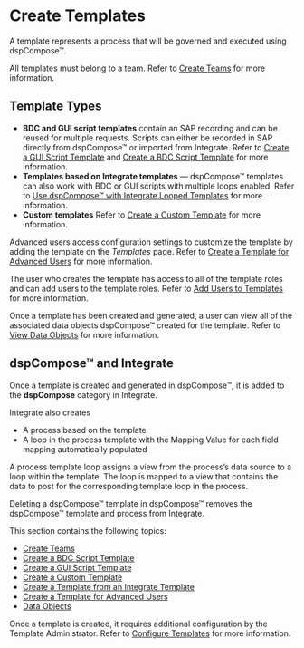 # Create Templates

A template represents a process that will be governed and executed using
dspCompose™.

All templates must belong to a team. Refer to [Create
Teams](Create_Teams.htm) for more information.

## Template Types

  - **BDC and GUI script templates** contain an SAP recording and can be
    reused for multiple requests. Scripts can either be recorded in SAP
    directly from dspCompose™ or imported from Integrate. Refer to
    [Create a GUI Script Template](Create_a_GUI_Script_Template.htm) and
    [Create a BDC Script Template](Create_a_BDC_Script_Template.htm) for
    more information.
  - **Templates based on Integrate templates** — dspCompose™ templates
    can also work with BDC or GUI scripts with multiple loops enabled.
    Refer to [Use dspCompose™ with Integrate Looped
    Templates](Use_dspCompose_with_Integrate_Looped_Templates.htm) for
    more information.
  - **Custom templates** Refer to [Create a Custom
    Template](Create_a_Custom_Template_dspCompose.htm) for more
    information.

Advanced users access configuration settings to customize the template
by adding the template on the *Templates* page. Refer to [Create a
Template for Advanced
Users](Create_a_Template_from_the_Templates_Page.htm) for more
information.

The user who creates the template has access to all of the template
roles and can add users to the template roles. Refer to [Add Users to
Templates](Add_Users_to_Templates.htm) for more information.

Once a template has been created and generated, a user can view all of
the associated data objects dspCompose™ created for the template. Refer
to [View Data Objects](Data_Objects.htm) for more information.

## <span id="dspCompose_and_Integrate"></span>dspCompose™ and Integrate

Once a template is created and generated in dspCompose™, it is added to
the **dspCompose** category in Integrate.

Integrate also creates

  - A process based on the template
  - A loop in the process template with the Mapping Value for each field
    mapping automatically populated

A process template loop assigns a view from the process’s data source to
a loop within the template. The loop is mapped to a view that contains
the data to post for the corresponding template loop in the process.

Deleting a dspCompose™ template in dspCompose™ removes the dspCompose™
template and process from Integrate.

This section contains the following topics:

  - [Create Teams](Create_Teams.htm)
  - [Create a BDC Script Template](Create_a_BDC_Script_Template.htm)
  - [Create a GUI Script Template](Create_a_GUI_Script_Template.htm)
  - [Create a Custom Template](Create_a_Custom_Template_dspCompose.htm)
  - [Create a Template from an Integrate
    Template](Create_a_Tempate_from_an_Integrate_Template.htm)
  - [Create a Template for Advanced
    Users](Create_a_Template_from_the_Templates_Page.htm)
  - [Data Objects](Data_Objects.htm)

Once a template is created, it requires additional configuration by the
Template Administrator. Refer to [Configure
Templates](Configure_Templates.htm) for more information.
